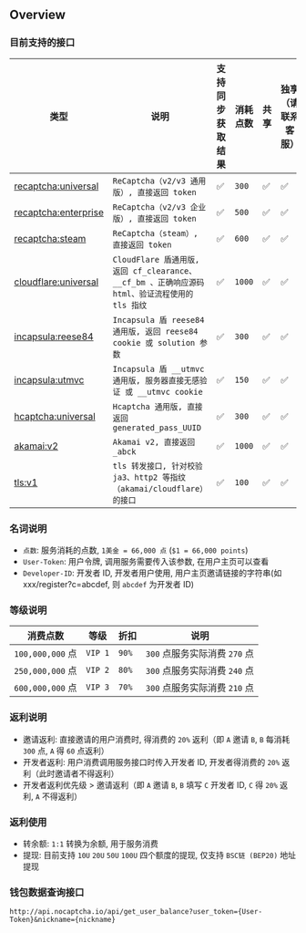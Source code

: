 ## Overview

### 目前支持的接口

| 类型                                                     | 说明                                                                     | 支持同步获取结果 | 消耗点数   | 共享 | 独享（请联系客服） |
|--------------------------------------------------------|------------------------------------------------------------------------|----------|--------|----|-----------|
| [recaptcha:universal](api.nocaptcha.io/recaptcha.md)   | `ReCaptcha（v2/v3 通用版）, 直接返回 token`                                     | ✅        | `300`  | ✅  | ✅         |
| [recaptcha:enterprise](api.nocaptcha.io/recaptcha.md)  | `ReCaptcha（v2/v3 企业版）, 直接返回 token`                                     | ✅        | `500`  | ✅  | ✅         |
| [recaptcha:steam](api.nocaptcha.io/recaptcha.md)       | `ReCaptcha（steam）, 直接返回 token`                                         | ✅        | `600`  | ✅  | ✅         |
| [cloudflare:universal](api.nocaptcha.io/cloudflare.md) | `CloudFlare 盾通用版, 返回 cf_clearance、__cf_bm 、正确响应源码 html、验证流程使用的 tls 指纹` | ✅        | `1000` | ✅  | ✅         |
| [incapsula:reese84](api.nocaptcha.io/incapsula.md)     | `Incapsula 盾 reese84 通用版, 返回 reese84 cookie 或 solution 参数`             | ✅        | `300`  | ✅  | ✅         |
| [incapsula:utmvc](api.nocaptcha.io/incapsula1.md)      | `Incapsula 盾 __utmvc 通用版, 服务器直接无感验证 或 __utmvc cookie`                  | ✅        | `150`  | ✅  | ✅         |
| [hcaptcha:universal](api.nocaptcha.io/hcaptcha.md)     | `Hcaptcha 通用版, 直接返回 generated_pass_UUID`                               | ✅        | `300`  | ✅  | ✅         |
| [akamai:v2](api.nocaptcha.io/akamai.md)                | `Akamai v2, 直接返回 _abck`                                                | ✅        | `1000` | ✅  | ✅         |
| [tls:v1](api.nocaptcha.io/tls.md)                      | `tls 转发接口, 针对校验 ja3、http2 等指纹（akamai/cloudflare）的接口`                   | ✅        | `100` | ✅  | ✅         |


### 名词说明

* `点数`: 服务消耗的点数, `1美金 = 66,000 点` (`$1 = 66,000 points`)
* `User-Token`: 用户令牌, 调用服务需要传入该参数, 在用户主页可以查看
* `Developer-ID`: 开发者 ID, 开发者用户使用, 用户主页邀请链接的字符串(如 xxx/register?c=abcdef, 则 `abcdef` 为开发者 ID)

### 等级说明

| 消费点数       | 等级      |折扣    | 说明                    |
|---------------|---------|---------|---------|
| `100,000,000` 点 | `VIP 1` | `90%` | `300` 点服务实际消费 `270` 点 |
| `250,000,000` 点 | `VIP 2` |`80%` |`300` 点服务实际消费 `240` 点 |
| `600,000,000` 点 | `VIP 3` |`70%` |`300` 点服务实际消费 `210` 点 |


### 返利说明

* 邀请返利: 直接邀请的用户消费时, 得消费的 `20%` 返利（即 `A` 邀请 `B`, `B` 每消耗 `300` 点, `A` 得 `60` 点返利）
* 开发者返利: 用户消费调用服务接口时传入开发者 ID, 开发者得消费的 `20%` 返利（此时邀请者不得返利）
* 开发者返利优先级 > 邀请返利（即 `A` 邀请 `B`, `B` 填写 `C` 开发者 ID, `C` 得 `20%` 返利, `A` 不得返利）

### 返利使用

* 转余额: `1:1` 转换为余额, 用于服务消费
* 提现: 目前支持 `10U` `20U` `50U` `100U` 四个额度的提现, 仅支持 `BSC链 (BEP20)` 地址提现

### 钱包数据查询接口

```text
http://api.nocaptcha.io/api/get_user_balance?user_token={User-Token}&nickname={nickname}
```
